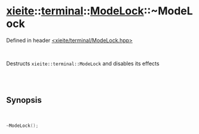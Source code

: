 # [xieite](../../../README.md)::[terminal](../../terminal.md)::[ModeLock](../ModeLock.md)::~ModeLock
Defined in header [<xieite/terminal/ModeLock.hpp>](../../../include/xieite/terminal/ModeLock.hpp)

<br/>

Destructs `xieite::terminal::ModeLock` and disables its effects

<br/><br/>

## Synopsis

<br/>

```cpp
~ModeLock();
```
